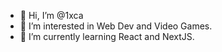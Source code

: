 - 👋 Hi, I’m @1xca
- 👀 I’m interested in Web Dev and Video Games.
- 🌱 I’m currently learning React and NextJS.
